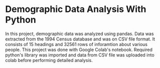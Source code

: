 # Demographic Data Analysis With Python

In this project, demographic data was analyzed using pandas. Data was extracted from the 1994 Census database and was on CSV file format. It consists of 15 headings and 32561 rows of inforamtion about various people. 
This project was done with Google Colab's notebook. Required python's library was imported and data from CSV file was uploaded into colab before performing detailed analysis.

